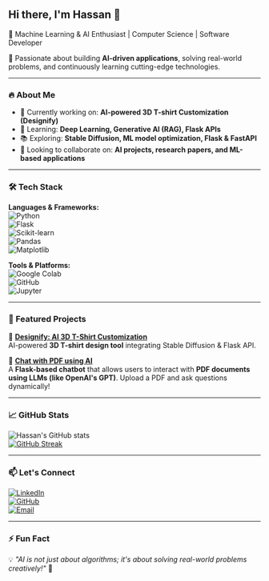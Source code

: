 ## Hi there, I'm Hassan 👋  
🚀 Machine Learning & AI Enthusiast | Computer Science | Software Developer  

🎯 Passionate about building **AI-driven applications**, solving real-world problems, and continuously learning cutting-edge technologies.

---

### 🔥 About Me  
- 🔭 Currently working on: **AI-powered 3D T-shirt Customization (Designify)**  
- 🌱 Learning: **Deep Learning, Generative AI (RAG), Flask APIs**  
- 📚 Exploring: **Stable Diffusion, ML model optimization, Flask & FastAPI**  
- 🤝 Looking to collaborate on: **AI projects, research papers, and ML-based applications**  


---

### 🛠 Tech Stack  
**Languages & Frameworks:**  
![Python](https://img.shields.io/badge/Python-3776AB?style=flat&logo=python&logoColor=white)  
![Flask](https://img.shields.io/badge/Flask-000000?style=flat&logo=flask&logoColor=white)  
![Scikit-learn](https://img.shields.io/badge/Scikit--learn-F7931E?style=flat&logo=scikit-learn&logoColor=white)  
![Pandas](https://img.shields.io/badge/Pandas-150458?style=flat&logo=pandas&logoColor=white)  
![Matplotlib](https://img.shields.io/badge/Matplotlib-11557C?style=flat&logo=python&logoColor=white)  

**Tools & Platforms:**  
![Google Colab](https://img.shields.io/badge/Google%20Colab-F9AB00?style=flat&logo=googlecolab&logoColor=white)  
![GitHub](https://img.shields.io/badge/GitHub-181717?style=flat&logo=github&logoColor=white)  
![Jupyter](https://img.shields.io/badge/Jupyter-F37626?style=flat&logo=jupyter&logoColor=white)  

---

### 🚀 Featured Projects  
🔹 **[Designify: AI 3D T-Shirt Customization](https://github.com/HassanDaud/Designify)**  
AI-powered **3D T-shirt design tool** integrating Stable Diffusion & Flask API.  

🔹 **[Chat with PDF using AI](https://github.com/hassandaudhi/PDFChat)**  
A **Flask-based chatbot** that allows users to interact with **PDF documents using LLMs (like OpenAI's GPT)**. Upload a PDF and ask questions dynamically!  




---

### 📈 GitHub Stats  
![Hassan's GitHub stats](https://github-readme-stats.vercel.app/api?username=HassanDaud&show_icons=true&theme=tokyonight)  
[![GitHub Streak](https://github-readme-streak-stats.herokuapp.com?user=HassanDaud&theme=tokyonight)](https://git.io/streak-stats)  


---

### 📫 Let's Connect  
[![LinkedIn](https://img.shields.io/badge/LinkedIn-Connect-blue?logo=linkedin)](https://www.linkedin.com/in/hassan-daud-291465264/)  
[![GitHub](https://img.shields.io/badge/GitHub-Follow-black?logo=github)](https://github.com/HassanDaud)  
[![Email](https://img.shields.io/badge/Email-Contact-red?logo=gmail)](mailto:hd0789529@gmail.com)  

---

### ⚡ Fun Fact  
💡 _"AI is not just about algorithms; it's about solving real-world problems creatively!"_ 🚀  
